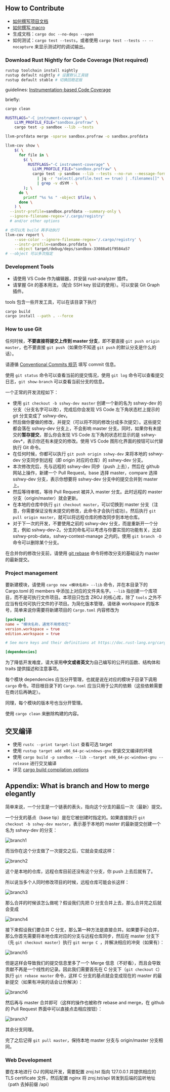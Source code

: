 ## How to Contribute

- [如何撰写项目文档](https://blog.guillaume-gomez.fr/articles/2020-03-12+Guide+on+how+to+write+documentation+for+a+Rust+crate)
- [如何撰写 macro](https://doc.rust-lang.org/reference/macros-by-example.html)
- 生成文档：`cargo doc --no-deps --open`
- 如何测试：`cargo test --tests`，或者使用 `cargo test --tests -- --nocapture` 来显示测试时的调试输出。

### Download Rust Nightly for Code Coverage (Not required)

```bash
rustup toolchain install nightly
rustup default nightly # 设置默认工具链
rustup default stable # 切换回稳定版
```

guidelines: [Instrumentation-based Code Coverage](https://doc.rust-lang.org/rustc/instrument-coverage.html)

briefly:

```bash
cargo clean

RUSTFLAGS="-C instrument-coverage" \
    LLVM_PROFILE_FILE="sandbox.profraw" \
    cargo test -p sandbox --lib --tests

llvm-profdata merge -sparse sandbox.profraw -o sandbox.profdata

llvm-cov show \
    $( \
      for file in \
        $( \
          RUSTFLAGS="-C instrument-coverage" \
            LLVM_PROFILE_FILE="sandbox.profraw" \
            cargo test -p sandbox --lib --tests --no-run --message-format=json \
              | jq -r "select(.profile.test == true) | .filenames[]" \
              | grep -v dSYM - \
        ); \
      do \
        printf "%s %s " -object $file; \
      done \
    ) \
  --instr-profile=sandbox.profdata --summary-only \
  --ignore-filename-regex='/.cargo/registry'
  # and/or other options

# 也可以先 build 再手动执行
llvm-cov report \
    --use-color --ignore-filename-regex='/.cargo/registry' \
    --instr-profile=sandbox.profdata \
    --object target/debug/deps/sandbox-33088a01f9584a57
# --object 可以多次指定
```


### Development Tools

- 请使用 VS Code 作为编辑器，并安装 rust-analyzer 插件。
- 请掌握 Git 的基本用法，（配合 SSH key 验证的使用）。可以安装 Git Graph 插件。

tools 包含一些开发工具，可以在该目录下执行

```bash
cargo build
cargo install --path . --force
```

### How to use Git

任何时候，**不要直接将提交上传到 master 分支**，即不要直接 `git push origin master`，也不要直接 `git push`（如果你不知道 `git push` 的默认分支是什么的话）。

请遵循 [Conventional Commits 规范](https://www.conventionalcommits.org/zh-hans/v1.0.0/) 填写 commit 信息。

使用 `git status` 命令可以查看当前的提交情况，使用 `git log` 命令可以查看提交日志，`git show-branch` 可以查看当前分支的信息。

一个正常的开发流程如下：

- 使用 `git checkout -b sshwy-dev master` 创建一个新的名为 sshwy-dev 的分支（分支名字可以改），完成后你会发现 VS Code 左下角状态栏上提示的 git 分支变成了 sshwy-dev。
- 然后做你要做的修改，并提交（可以将不同的修改分成多次提交）。这些提交都会落在 sshwy-dev 分支上，不会影响 master 分支。同时，如果你有未提交的**暂存提交**，那么你会发现 VS Code 左下角的状态栏显示的是 sshwy-dev\*，表示你还有未提交的修改。使用 VS Code 图形化界面的按钮可以代替执行 Git 命令。
- 在任何时候，你都可以执行 `git push origin sshwy-dev` 来将本地的 sshwy-dev 分支同步到远程（即 origin 对应的仓库）的 sshwy-dev 分支。
- 本次修改完后，先与远程的 sshwy-dev 同步（push 上去），然后在 github 网站上操作，新建一个 Pull Request。base 选择 master，compare 选择 sshwy-dev 分支，表示你想要将 sshwy-dev 分支中的提交合并到 master 上。
- 然后等待审核，等待 Pull Request 被并入 master 分支。此时远程的 master 分支（origin/master）就会更新。
- 在本地的仓库中执行 `git checkout master`，可以切换到 master 分支（注意，你需要保证没有未提交的修改，此命令才会执行成功）。然后执行 `git pull origin master`，就可以将远程仓库的修改同步到本地仓库。
- 对于下一次的开发，不要使用之前的 sshwy-dev 分支，而是重新开一个分支，例如 sshwy-dev-2。分支的命名可以考虑与你要实现的功能有关，比如 sshwy-prob-data，sshwy-contest-manage 之内的。使用 `git branch -D` 命令可以删除某个分支。

在合并你的修改分支前，请使用 [git rebase](https://git-scm.com/docs/git-rebase) 命令将修改分支的基础设为 master 的最新提交。

### Project management

要新建模块，请使用 `cargo new <模块名称> --lib` 命令，并在本目录下的 Cargo.toml 的 members 中添加上对应的文件夹名字。`--lib` 指创建一个库项目，而不是可执行文件项目。本项目只包含 ZROJ 的核心库，除了 `tools` 之外不应当有任何可执行文件的子项目。为简化版本管理，请继承 workspace 的版本号，简单来说你需要将新建项目的 `Cargo.toml` 内容修改为

```toml
[package]
name = "模块名称，通常不用修改它"
version.workspace = true
edition.workspace = true

# See more keys and their definitions at https://doc.rust-lang.org/cargo/reference/manifest.html

[dependencies]
```

为了降低开发难度，请大家用**中文或者英文**为自己编写的公开的函数、结构体和 traits 提供描述和注意事项。

每个模块 dependencies 应当分开管理，也就是说在对应的模块子目录下调用 `cargo` 命令。项目根目录下的 `Cargo.toml` 应当只用于公共的依赖（这些依赖需要在商讨后再确定）。

同理，每个模块的版本号也当分开管理。

使用 `cargo clean` 来删除构建的内容。

## 交叉编译

- 使用 `rustc --print target-list` 查看可选 target
- 使用 `rustup target add x86_64-pc-windows-gnu` 安装交叉编译的环境
- 使用 `cargo build -p sandbox --lib --target x86_64-pc-windows-gnu --release` 进行交叉编译
- 详见 [cargo build compilation options](https://doc.rust-lang.org/cargo/commands/cargo-build.html#compilation-options)

## Appendix: What is branch and How to merge elegantly

简单来说，一个分支是一个链表的表头，指向这个分支的最后一次（最新）提交。

一个分支的基点（base tip）是在它被创建时指定的。如果直接执行 `git checkout -b sshwy-dev master`，表示基于本地的 master 的最新提交创建一个名为 sshwy-dev 的分支：

![branch1](./docs/branch1.jpg)

而当你在这个分支做了一次提交之后，它就会变成这样：

![branch2](./docs/branch2.jpg)

这个是本地的仓库，远程仓库目前还没有这个分支，你 push 上去后就有了。

所以说当多个人同时修改项目的时候，远程仓库可能会长这样：

![branch3](./docs/branch3.jpg)

那么合并的时候该怎么做呢？假设我们先把 D 分支合并上去，那么合并完之后就会变成

![branch4](./docs/branch4.jpg)

接下来假设我们要合并 C 分支，那么第一种方法是直接合并。如果要手动合并，那么你首先需要将本地仓库对应的分支与远程仓库同步，然后在 master 分支下（先 `git checkout master`）执行 `git merge C `，并解决相应的冲突（如果有）：

![branch5](./docs/branch5.jpg)

但是这样会导致我们的提交信息里多了一个 Merge 信息（不好看），而且会导致贡献不再是一个线性的记录。因此我们需要首先在 C 分支下（`git checkout C`）执行 `git rebase master` 命令，这样 C 分支的基点就会变成现在的 master 的最新提交（如果有冲突的话会让你解决）：

![branch6](./docs/branch6.jpg)

然后再与 master 合并即可（这样的操作也被称作 rebase and merge，在 github 的 Pull Request 界面中可以直接点击相应按钮）：

![branch7](./docs/branch7.jpg)

其余分支同理。

完了之后记得 `git pull master`，保持本地 master 分支与 origin/master 分支相同。

### Web Development

要在本地进行 OJ 的网站开发，需要配置 zroj.tst 指向 127.0.0.1 并提供相应的 TLS certificate 文件，然后配置 nginx 将 zroj.tst/api 转发到后端的监听地址（path 去掉前缀 /api）